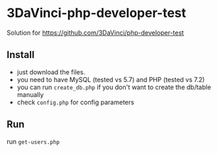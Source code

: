 # 3DaVinci-php-developer-test
Solution for https://github.com/3DaVinci/php-developer-test
## Install
- just download the files.
- you need to have MySQL (tested vs 5.7) and PHP (tested vs 7.2)
- you can run `create_db.php` if you don't want to create the db/table manually
- check `config.php` for config parameters
## Run
run `get-users.php`
